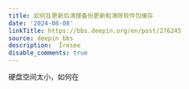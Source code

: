 ```yaml
---
title: 如何在更新后清理备份更新和清除软件包缓存
date: '2024-08-08'
linkTitle: https://bbs.deepin.org/en/post/276245
source: deepin_bbs
description:  Iresee 
disable_comments: true
---
```

硬盘空间太小，如何在
